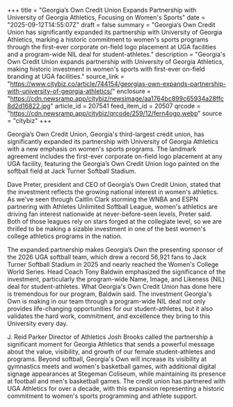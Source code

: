 +++
title = "Georgia’s Own Credit Union Expands Partnership with University of Georgia Athletics, Focusing on Women's Sports"
date = "2025-09-12T14:55:07Z"
draft = false
summary = "Georgia’s Own Credit Union has significantly expanded its partnership with University of Georgia Athletics, marking a historic commitment to women's sports programs through the first-ever corporate on-field logo placement at UGA facilities and a program-wide NIL deal for student-athletes."
description = "Georgia's Own Credit Union expands partnership with University of Georgia Athletics, making historic investment in women's sports with first-ever on-field branding at UGA facilities."
source_link = "https://www.citybiz.co/article/744154/georgias-own-expands-partnership-with-university-of-georgia-athletics/"
enclosure = "https://cdn.newsramp.app/citybiz/newsimage/aa1764bc899c65934a28ffc8d2d16822.jpg"
article_id = 207541
feed_item_id = 20507
qrcode = "https://cdn.newsramp.app/citybiz/qrcode/259/12/fern4ogo.webp"
source = "citybiz"
+++

<p>Georgia’s Own Credit Union, Georgia's third-largest credit union, has significantly expanded its partnership with University of Georgia Athletics with a new emphasis on women's sports programs. The landmark agreement includes the first-ever corporate on-field logo placement at any UGA facility, featuring the Georgia’s Own Credit Union logo painted on the softball field at Jack Turner Softball Stadium.</p><p>Dave Preter, president and CEO of Georgia’s Own Credit Union, stated that the investment reflects the growing national interest in women's athletics. As we've seen through Caitlin Clark storming the WNBA and ESPN partnering with Athletes Unlimited Softball League, women's athletics are driving fan interest nationwide at never-before-seen levels, Preter said. Both of those leagues rely on stars forged at the collegiate level, so we are thrilled to be making a sizable investment in one of the best women's college athletics programs in the nation.</p><p>The expanded partnership makes Georgia’s Own the presenting sponsor of the 2026 UGA softball team, which drew a record 56,921 fans to Jack Turner Softball Stadium in 2025 and nearly reached the Women's College World Series. Head Coach Tony Baldwin emphasized the significance of the investment, particularly the program-wide Name, Image, and Likeness (NIL) deal for student-athletes. What Georgia's Own Credit Union has done here is tremendous for our program, Baldwin said. The investment Georgia's Own is making in our team through a program-wide NIL deal not only provides life-changing opportunities for our student-athletes, but it also validates the hard work, commitment, and excellence they bring to this University every day.</p><p>J. Reid Parker Director of Athletics Josh Brooks called the partnership a significant moment for Georgia Athletics that sends a powerful message about the value, visibility, and growth of our female student-athletes and programs. Beyond softball, Georgia's Own will increase its visibility at gymnastics meets and women's basketball games, with additional digital signage appearances at Stegeman Coliseum, while maintaining its presence at football and men's basketball games. The credit union has partnered with UGA Athletics for over a decade, with this expansion representing a historic commitment to women's sports programming and athlete support.</p>